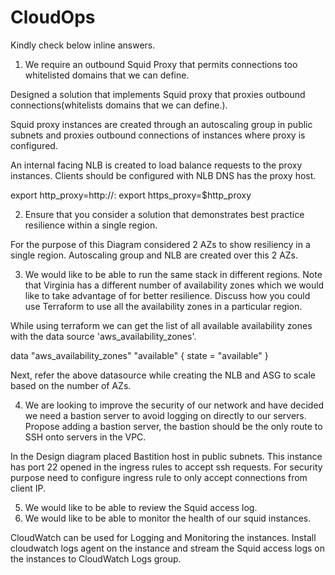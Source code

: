 # CloudOps

Kindly check below inline answers. 

1. We require an outbound Squid Proxy that permits connections too
whitelisted domains that we can define.

Designed a solution that implements Squid proxy that proxies outbound connections(whitelists domains that we can define.). 

Squid proxy instances are created through an autoscaling group in public subnets and proxies outbound connections of instances where proxy is configured.

An internal facing NLB is created to load balance requests to the proxy instances. Clients should be configured with NLB DNS has the proxy host.

export http_proxy=http://<Proxy-DOMAIN>:<Proxy-Port>
export https_proxy=$http_proxy


2. Ensure that you consider a solution that demonstrates best practice
resilience within a single region.

For the purpose of this Diagram considered 2 AZs to show resiliency in a single region. Autoscaling group and NLB are created over this 2 AZs.

3. We would like to be able to run the same stack in different regions.
Note that Virginia has a different number of availability zones which we
would like to take advantage of for better resilience. Discuss how you
could use Terraform to use all the availability zones in a particular
region.

While using terraform we can get the list of all available availability zones with the data source 'aws_availability_zones'.

data "aws_availability_zones" "available" {
  state = "available"
}

Next, refer the above datasource while creating the NLB and ASG to scale based on the number of AZs.

4. We are looking to improve the security of our network and have decided we need a bastion server to avoid logging on directly to our servers. Propose adding a bastion server, the bastion should be the only route to SSH onto servers in the VPC.

In the Design diagram placed Bastition host in public subnets. This instance has port 22 opened in the ingress rules to accept ssh requests. For security purpose need to configure ingress rule to only accept connections from client IP.

5. We would like to be able to review the Squid access log.
6. We would like to be able to monitor the health of our squid instances.

CloudWatch can be used for Logging and Monitoring the instances. Install cloudwatch logs agent on the instance and stream the Squid access logs on the instances to CloudWatch Logs group.

